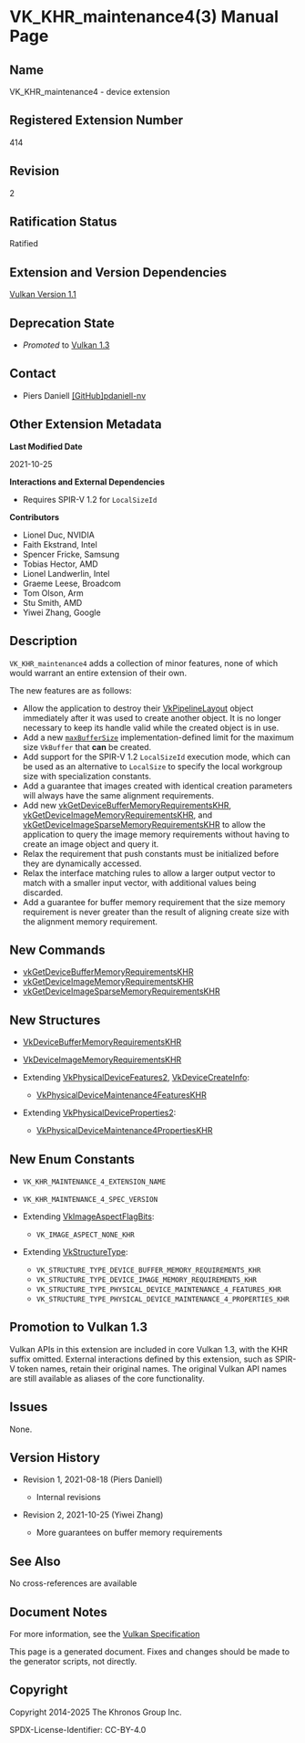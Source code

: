 # VK\_KHR\_maintenance4(3) Manual Page

## Name

VK\_KHR\_maintenance4 - device extension



## [](#_registered_extension_number)Registered Extension Number

414

## [](#_revision)Revision

2

## [](#_ratification_status)Ratification Status

Ratified

## [](#_extension_and_version_dependencies)Extension and Version Dependencies

[Vulkan Version 1.1](#versions-1.1)

## [](#_deprecation_state)Deprecation State

- *Promoted* to [Vulkan 1.3](https://registry.khronos.org/vulkan/specs/latest/html/vkspec.html#versions-1.3-promotions)

## [](#_contact)Contact

- Piers Daniell [\[GitHub\]pdaniell-nv](https://github.com/KhronosGroup/Vulkan-Docs/issues/new?body=%5BVK_KHR_maintenance4%5D%20%40pdaniell-nv%0A%2AHere%20describe%20the%20issue%20or%20question%20you%20have%20about%20the%20VK_KHR_maintenance4%20extension%2A)

## [](#_other_extension_metadata)Other Extension Metadata

**Last Modified Date**

2021-10-25

**Interactions and External Dependencies**

- Requires SPIR-V 1.2 for `LocalSizeId`

**Contributors**

- Lionel Duc, NVIDIA
- Faith Ekstrand, Intel
- Spencer Fricke, Samsung
- Tobias Hector, AMD
- Lionel Landwerlin, Intel
- Graeme Leese, Broadcom
- Tom Olson, Arm
- Stu Smith, AMD
- Yiwei Zhang, Google

## [](#_description)Description

`VK_KHR_maintenance4` adds a collection of minor features, none of which would warrant an entire extension of their own.

The new features are as follows:

- Allow the application to destroy their [VkPipelineLayout](https://registry.khronos.org/vulkan/specs/latest/man/html/VkPipelineLayout.html) object immediately after it was used to create another object. It is no longer necessary to keep its handle valid while the created object is in use.
- Add a new [`maxBufferSize`](https://registry.khronos.org/vulkan/specs/latest/html/vkspec.html#limits-maxBufferSize) implementation-defined limit for the maximum size `VkBuffer` that **can** be created.
- Add support for the SPIR-V 1.2 `LocalSizeId` execution mode, which can be used as an alternative to `LocalSize` to specify the local workgroup size with specialization constants.
- Add a guarantee that images created with identical creation parameters will always have the same alignment requirements.
- Add new [vkGetDeviceBufferMemoryRequirementsKHR](https://registry.khronos.org/vulkan/specs/latest/man/html/vkGetDeviceBufferMemoryRequirementsKHR.html), [vkGetDeviceImageMemoryRequirementsKHR](https://registry.khronos.org/vulkan/specs/latest/man/html/vkGetDeviceImageMemoryRequirementsKHR.html), and [vkGetDeviceImageSparseMemoryRequirementsKHR](https://registry.khronos.org/vulkan/specs/latest/man/html/vkGetDeviceImageSparseMemoryRequirementsKHR.html) to allow the application to query the image memory requirements without having to create an image object and query it.
- Relax the requirement that push constants must be initialized before they are dynamically accessed.
- Relax the interface matching rules to allow a larger output vector to match with a smaller input vector, with additional values being discarded.
- Add a guarantee for buffer memory requirement that the size memory requirement is never greater than the result of aligning create size with the alignment memory requirement.

## [](#_new_commands)New Commands

- [vkGetDeviceBufferMemoryRequirementsKHR](https://registry.khronos.org/vulkan/specs/latest/man/html/vkGetDeviceBufferMemoryRequirementsKHR.html)
- [vkGetDeviceImageMemoryRequirementsKHR](https://registry.khronos.org/vulkan/specs/latest/man/html/vkGetDeviceImageMemoryRequirementsKHR.html)
- [vkGetDeviceImageSparseMemoryRequirementsKHR](https://registry.khronos.org/vulkan/specs/latest/man/html/vkGetDeviceImageSparseMemoryRequirementsKHR.html)

## [](#_new_structures)New Structures

- [VkDeviceBufferMemoryRequirementsKHR](https://registry.khronos.org/vulkan/specs/latest/man/html/VkDeviceBufferMemoryRequirementsKHR.html)
- [VkDeviceImageMemoryRequirementsKHR](https://registry.khronos.org/vulkan/specs/latest/man/html/VkDeviceImageMemoryRequirementsKHR.html)
- Extending [VkPhysicalDeviceFeatures2](https://registry.khronos.org/vulkan/specs/latest/man/html/VkPhysicalDeviceFeatures2.html), [VkDeviceCreateInfo](https://registry.khronos.org/vulkan/specs/latest/man/html/VkDeviceCreateInfo.html):
  
  - [VkPhysicalDeviceMaintenance4FeaturesKHR](https://registry.khronos.org/vulkan/specs/latest/man/html/VkPhysicalDeviceMaintenance4FeaturesKHR.html)
- Extending [VkPhysicalDeviceProperties2](https://registry.khronos.org/vulkan/specs/latest/man/html/VkPhysicalDeviceProperties2.html):
  
  - [VkPhysicalDeviceMaintenance4PropertiesKHR](https://registry.khronos.org/vulkan/specs/latest/man/html/VkPhysicalDeviceMaintenance4PropertiesKHR.html)

## [](#_new_enum_constants)New Enum Constants

- `VK_KHR_MAINTENANCE_4_EXTENSION_NAME`
- `VK_KHR_MAINTENANCE_4_SPEC_VERSION`
- Extending [VkImageAspectFlagBits](https://registry.khronos.org/vulkan/specs/latest/man/html/VkImageAspectFlagBits.html):
  
  - `VK_IMAGE_ASPECT_NONE_KHR`
- Extending [VkStructureType](https://registry.khronos.org/vulkan/specs/latest/man/html/VkStructureType.html):
  
  - `VK_STRUCTURE_TYPE_DEVICE_BUFFER_MEMORY_REQUIREMENTS_KHR`
  - `VK_STRUCTURE_TYPE_DEVICE_IMAGE_MEMORY_REQUIREMENTS_KHR`
  - `VK_STRUCTURE_TYPE_PHYSICAL_DEVICE_MAINTENANCE_4_FEATURES_KHR`
  - `VK_STRUCTURE_TYPE_PHYSICAL_DEVICE_MAINTENANCE_4_PROPERTIES_KHR`

## [](#_promotion_to_vulkan_1_3)Promotion to Vulkan 1.3

Vulkan APIs in this extension are included in core Vulkan 1.3, with the KHR suffix omitted. External interactions defined by this extension, such as SPIR-V token names, retain their original names. The original Vulkan API names are still available as aliases of the core functionality.

## [](#_issues)Issues

None.

## [](#_version_history)Version History

- Revision 1, 2021-08-18 (Piers Daniell)
  
  - Internal revisions
- Revision 2, 2021-10-25 (Yiwei Zhang)
  
  - More guarantees on buffer memory requirements

## [](#_see_also)See Also

No cross-references are available

## [](#_document_notes)Document Notes

For more information, see the [Vulkan Specification](https://registry.khronos.org/vulkan/specs/latest/html/vkspec.html#VK_KHR_maintenance4)

This page is a generated document. Fixes and changes should be made to the generator scripts, not directly.

## [](#_copyright)Copyright

Copyright 2014-2025 The Khronos Group Inc.

SPDX-License-Identifier: CC-BY-4.0